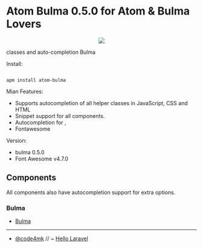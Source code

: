 # Atom Bulma 0.5.0 for Atom & Bulma Lovers

<p align="center" ><img src="https://user-images.githubusercontent.com/17185462/29004716-09255804-7aee-11e7-9555-13f55e6516f7.png"></p>

classes and auto-completion Bulma

Install:
```ssh

apm install atom-bulma
```

Mian Features:

  - Supports autocompletion of all helper classes in JavaScript, CSS and HTML
  - Snippet support for all components.
  - Autocompletion for ,
  - Fontawesome

Version:

  - bulma 0.5.0
  - Font Awesome v4.7.0


## Components

All components also have autocompletion support for extra options.

### Bulma

* [Bulma](http://bulma.io)

---
* [@code4mk](https://twitter.com/code4mk) // ~  [Hello Laravel](https://twitter.com/hellolaravelbd)

